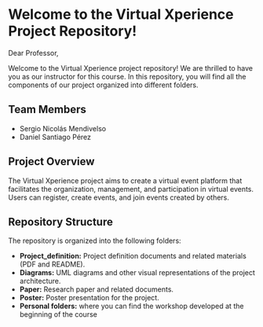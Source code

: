 # Welcome to the Virtual Xperience Project Repository!

Dear Professor,

Welcome to the Virtual Xperience project repository! We are thrilled to have you as our instructor for this course. In this repository, you will find all the components of our project organized into different folders.

## Team Members
- Sergio Nicolás Mendivelso
- Daniel Santiago Pérez

## Project Overview
The Virtual Xperience project aims to create a virtual event platform that facilitates the organization, management, and participation in virtual events. Users can register, create events, and join events created by others.

## Repository Structure
The repository is organized into the following folders:
- **Project_definition:** Project definition documents and related materials (PDF and README).
- **Diagrams:** UML diagrams and other visual representations of the project architecture.
- **Paper:** Research paper and related documents.
- **Poster:** Poster presentation for the project.
- **Personal folders:** where you can find the workshop developed at the beginning of the course
